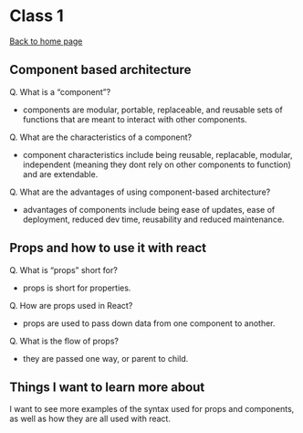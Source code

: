 # Class 1

[Back to home page](../README.md)

## Component based architecture

Q. What is a “component”?

- components are modular, portable, replaceable, and reusable sets of functions that are meant to interact with other components.

Q. What are the characteristics of a component?

- component characteristics include being reusable, replacable, modular, independent (meaning they dont rely on other components to function) and are extendable.

Q. What are the advantages of using component-based architecture?

- advantages of components include being ease of updates, ease of deployment, reduced dev time, reusability and reduced maintenance.

## Props and how to use it with react

Q. What is “props” short for?

- props is short for properties.

Q. How are props used in React?

- props are used to pass down data from one component to another.

Q. What is the flow of props?

- they are passed one way, or parent to child.

## Things I want to learn more about

I want to see more examples of the syntax used for props and components, as well as how they are all used with react.
